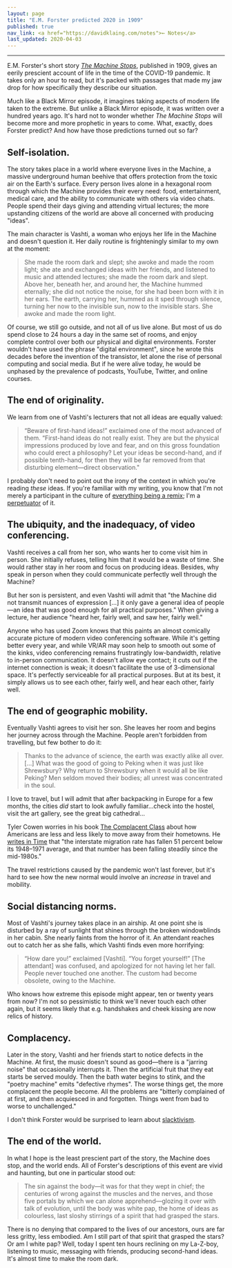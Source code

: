 ```yaml
---
layout: page
title: "E.M. Forster predicted 2020 in 1909"
published: true
nav_link: <a href="https://davidklaing.com/notes">← Notes</a>
last_updated: 2020-04-03
---
```


---

E.M. Forster's short story *[The Machine Stops](https://www.goodreads.com/book/show/4711854-the-machine-stops)*, published in 1909, gives an eerily prescient account of life in the time of the COVID-19 pandemic. It takes only an hour to read, but it's packed with passages that made my jaw drop for how specifically they describe our situation.

Much like a Black Mirror episode, it imagines taking aspects of modern life taken to the extreme. But unlike a Black Mirror episode, it was written over a hundred years ago. It's hard not to wonder whether *The Machine Stops* will become more and more prophetic in years to come. What, exactly, does Forster predict? And how have those predictions turned out so far?

## Self-isolation.

The story takes place in a world where everyone lives in the Machine, a massive underground human beehive that offers protection from the toxic air on the Earth's surface. Every person lives alone in a hexagonal room through which the Machine provides their every need: food, entertainment, medical care, and the ability to communicate with others via video chats. People spend their days giving and attending virtual lectures; the more upstanding citizens of the world are above all concerned with producing "ideas".

The main character is Vashti, a woman who enjoys her life in the Machine and doesn't question it. Her daily routine is frighteningly similar to my own at the moment:

> She made the room dark and slept; she awoke and made the room light; she ate and exchanged ideas with her friends, and listened to music and attended lectures; she made the room dark and slept. Above her, beneath her, and around her, the Machine hummed eternally; she did not notice the noise, for she had been born with it in her ears. The earth, carrying her, hummed as it sped through silence, turning her now to the invisible sun, now to the invisible stars. She awoke and made the room light.

Of course, we still go outside, and not all of us live alone. But most of us do spend close to 24 hours a day in the same set of rooms, and enjoy complete control over both our physical and digital environments. Forster wouldn't have used the phrase "digital environment", since he wrote this decades before the invention of the transistor, let alone the rise of personal computing and social media. But if he were alive today, he would be unphased by the prevalence of podcasts, YouTube, Twitter, and online courses.

## The end of originality.

We learn from one of Vashti's lecturers that not all ideas are equally valued:

> “Beware of first-hand ideas!” exclaimed one of the most advanced of them. “First-hand ideas do not really exist. They are but the physical impressions produced by love and fear, and on this gross foundation who could erect a philosophy? Let your ideas be second-hand, and if possible tenth-hand, for then they will be far removed from that disturbing element—direct observation."

I probably don't need to point out the irony of the context in which you're reading *these* ideas. If you're familiar with my writing, you know that I'm not merely a participant in the culture of [everything being a remix](https://www.youtube.com/watch?v=nJPERZDfyWc); I'm a [perpetuator](https://davidklaing.com/essays/covers-shouldnt-just-be-for-musicians) of it.

## The ubiquity, and the inadequacy, of video conferencing.

Vashti receives a call from her son, who wants her to come visit him in person. She initially refuses, telling him that it would be a waste of time. She would rather stay in her room and focus on producing ideas. Besides, why speak in person when they could communicate perfectly well through the Machine?

But her son is persistent, and even Vashti will admit that "the Machine did not transmit nuances of expression [...] it only gave a general idea of people—an idea that was good enough for all practical purposes." When giving a lecture, her audience "heard her, fairly well, and saw her, fairly well."

Anyone who has used Zoom knows that this paints an almost comically accurate picture of modern video conferencing software. While it's getting better every year, and while VR/AR may soon help to smooth out some of the kinks, video conferencing remains frustratingly low-bandwidth, relative to in-person communication. It doesn't allow eye contact; it cuts out if the internet connection is weak; it doesn't facilitate the use of 3-dimensional space. It's perfectly serviceable for all practical purposes. But at its best, it simply allows us to see each other, fairly well, and hear each other, fairly well.

## The end of geographic mobility.

Eventually Vashti agrees to visit her son. She leaves her room and begins her journey across through the Machine. People aren't forbidden from travelling, but few bother to do it:

> Thanks to the advance of science, the earth was exactly alike all over. [...] What was the good of going to Peking when it was just like Shrewsbury? Why return to Shrewsbury when it would all be like Peking? Men seldom moved their bodies; all unrest was concentrated in the soul.

I love to travel, but I will admit that after backpacking in Europe for a few months, the cities *did* start to look awfully familiar...check into the hostel, visit the art gallery, see the great big cathedral...

Tyler Cowen worries in his book [The Complacent Class](https://www.amazon.com/Complacent-Class-Self-Defeating-Quest-American/dp/1250108691) about how Americans are less and less likely to move away from their hometowns. He [writes in Time](https://time.com/4677919/tyler-cowen-book/) that "the interstate migration rate has fallen 51 percent below its 1948–1971 average, and that number has been falling steadily since the mid-1980s."

The travel restrictions caused by the pandemic won't last forever, but it's hard to see how the new normal would involve an *increase* in travel and mobility.

## Social distancing norms.

Most of Vashti's journey takes place in an airship. At one point she is disturbed by a ray of sunlight that shines through the broken windowblinds in her cabin. She nearly faints from the horror of it. An attendant reaches out to catch her as she falls, which Vashti finds even more horrifying:

> “How dare you!” exclaimed [Vashti]. “You forget yourself!” [The attendant] was confused, and apologized for not having let her fall. People never touched one another. The custom had become obsolete, owing to the Machine.

Who knows how extreme this episode might appear, ten or twenty years from now? I'm not so pessimistic to think we'll never touch each other again, but it seems likely that e.g. handshakes and cheek kissing are now relics of history.

## Complacency.

Later in the story, Vashti and her friends start to notice defects in the Machine. At first, the music doesn't sound as good—there is a "jarring noise" that occasionally interrupts it. Then the artificial fruit that they eat starts be served mouldy. Then the bath water begins to stink, and the "poetry machine" emits "defective rhymes". The worse things get, the more complacent the people become. All the problems are "bitterly complained of at first, and then acquiesced in and forgotten. Things went from bad to worse to unchallenged."

I don't think Forster would be surprised to learn about [slacktivism](https://en.wikipedia.org/wiki/Slacktivism).

## The end of the world.

In what I hope is the least prescient part of the story, the Machine does stop, and the world ends. All of Forster's descriptions of this event are vivid and haunting, but one in particular stood out:

> The sin against the body—it was for that they wept in chief; the centuries of wrong against the muscles and the nerves, and those five portals by which we can alone apprehend—glozing it over with talk of evolution, until the body was white pap, the home of ideas as colourless, last sloshy stirrings of a spirit that had grasped the stars.

There is no denying that compared to the lives of our ancestors, ours are far less gritty, less embodied. Am I still part of that spirit that grasped the stars? Or am I white pap? Well, today I spent ten hours reclining on my La-Z-boy, listening to music, messaging with friends, producing second-hand ideas. It's almost time to make the room dark.